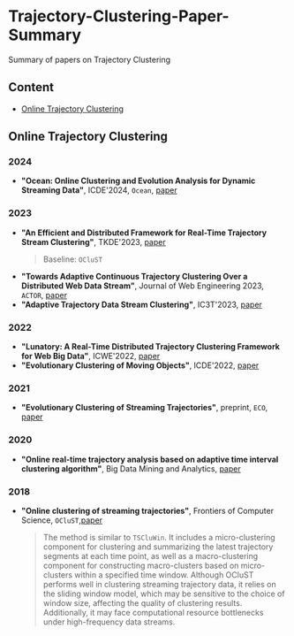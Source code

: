 # Trajectory-Clustering-Paper-Summary
Summary of papers on Trajectory Clustering
## Content
- [Online Trajectory Clustering](#Online-Trajectory-Clustering)

## Online Trajectory Clustering

### 2024
- **"Ocean: Online Clustering and Evolution Analysis for Dynamic Streaming Data"**, ICDE'2024, `Ocean`, [paper](https://ieeexplore.ieee.org/abstract/document/10598139)

### 2023
- **"An Efficient and Distributed Framework for Real-Time Trajectory Stream Clustering"**, TKDE'2023, [paper](https://ieeexplore.ieee.org/abstract/document/10239520)
    > Baseline: `OCluST`
- **"Towards Adaptive Continuous Trajectory Clustering Over a Distributed Web Data Stream"**, Journal of Web Engineering 2023, `ACTOR`, [paper](https://ieeexplore.ieee.org/abstract/document/10261474)
- **"Adaptive Trajectory Data Stream Clustering"**, IC3T'2023, [paper](https://link.springer.com/chapter/10.1007/978-981-99-9707-7_23)

### 2022
- **"Lunatory: A Real-Time Distributed Trajectory Clustering Framework for Web Big Data"**, ICWE'2022, [paper](https://link.springer.com/chapter/10.1007/978-3-031-09917-5_15)
- **"Evolutionary Clustering of Moving Objects"**, ICDE'2022, [paper](https://ieeexplore.ieee.org/abstract/document/9835597)

### 2021
- **"Evolutionary Clustering of Streaming Trajectories"**, preprint, `ECO`, [paper](https://arxiv.org/abs/2109.11609)

### 2020
- **"Online real-time trajectory analysis based on adaptive time interval clustering algorithm"**, Big Data Mining and Analytics, [paper](https://ieeexplore.ieee.org/abstract/document/9007874)

### 2018
- **"Online clustering of streaming trajectories"**, Frontiers of Computer Science, `OCluST`,[paper](https://link.springer.com/article/10.1007/s11704-017-6325-0)
    > The method is similar to `TSCluWin`. It includes a micro-clustering component for clustering and summarizing the latest trajectory segments at each time point, as well as a macro-clustering component for constructing macro-clusters based on micro-clusters within a specified time window. Although OCluST performs well in clustering streaming trajectory data, it relies on the sliding window model, which may be sensitive to the choice of window size, affecting the quality of clustering results. Additionally, it may face computational resource bottlenecks under high-frequency data streams.